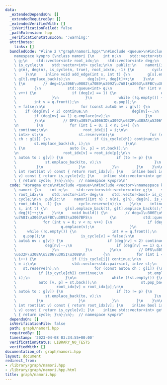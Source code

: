 ```yaml
---
data:
  _extendedDependsOn: []
  _extendedRequiredBy: []
  _extendedVerifiedWith: []
  _isVerificationFailed: false
  _pathExtension: hpp
  _verificationStatusIcon: ':warning:'
  attributes:
    links: []
  bundledCode: "#line 2 \"graph/namori.hpp\"\n#include <queue>\n#include <vector>\n\
    namespace kyopro {\nclass namori {\n    int n;\n    std::vector<std::vector<int>>\
    \ g;\n    std::vector<int> root_idx;\n    std::vector<int> deg;\n    std::vector<bool>\
    \ is_cycle;\n    std::vector<int> cycle;\n\n  public:\n    namori(int n) : n(n),\
    \ g(n), deg(n), is_cycle(n, true), root_idx(n, -1) {\n        cycle.reserve(n);\n\
    \    }\n\n    inline void add_edge(int s, int t) {\n        g[s].emplace_back(t),\
    \ g[t].emplace_back(s);\n        deg[s]++, deg[t]++;\n    }\n\n    void build()\
    \ {\n        // deg=1\u306E\u9802\u70B9\u3092\u7A81\u3063\u8FBC\u3093\u3067BFS\n\
    \        {\n            std::queue<int> q;\n            for (int v = 0; v < n;\
    \ v++) {\n                if (deg[v] == 1) {\n                    q.emplace(v);\n\
    \                }\n            }\n            while (!q.empty()) {\n        \
    \        int v = q.front();\n                q.pop();\n                is_cycle[v]\
    \ = false;\n\n                for (const auto& nv : g[v]) {\n                \
    \    if (deg[nv] < 2) continue;\n                    deg[nv]--;\n            \
    \        if (deg[nv] == 1) q.emplace(nv);\n                }\n            }\n\
    \        }\n\n        // DFS\u3057\u3066ID\u3092\u632F\u308A\u5206\u3051\u308B\
    \n        {\n            for (int i = 0; i < n; i++) {\n                if (!is_cycle[i])\
    \ continue;\n\n                root_idx[i] = i;\n\n                std::vector<std::pair<int,\
    \ int>> st;\n                st.reserve(n);\n                for (const auto&\
    \ ch : g[i]) {\n                    if (is_cycle[ch]) continue;\n            \
    \        st.emplace_back(ch, i);\n                }\n\n                while (!st.empty())\
    \ {\n                    auto [v, p] = st.back();\n                    st.pop_back();\n\
    \n                    root_idx[v] = root_idx[p];\n\n                    for (const\
    \ auto& to : g[v]) {\n                        if (to != p) {\n               \
    \             st.emplace_back(to, v);\n                        }\n           \
    \         }\n                }\n            }\n        }\n    }\n\n    inline\
    \ int root(int v) const { return root_idx[v]; }\n    inline bool is_in_cycle(int\
    \ v) const { return is_cycle[v]; }\n    inline std::vector<int> get_cycle() const\
    \ { return cycle; }\n};\n};  // namespace kyopro\n"
  code: "#pragma once\n#include <queue>\n#include <vector>\nnamespace kyopro {\nclass\
    \ namori {\n    int n;\n    std::vector<std::vector<int>> g;\n    std::vector<int>\
    \ root_idx;\n    std::vector<int> deg;\n    std::vector<bool> is_cycle;\n    std::vector<int>\
    \ cycle;\n\n  public:\n    namori(int n) : n(n), g(n), deg(n), is_cycle(n, true),\
    \ root_idx(n, -1) {\n        cycle.reserve(n);\n    }\n\n    inline void add_edge(int\
    \ s, int t) {\n        g[s].emplace_back(t), g[t].emplace_back(s);\n        deg[s]++,\
    \ deg[t]++;\n    }\n\n    void build() {\n        // deg=1\u306E\u9802\u70B9\u3092\
    \u7A81\u3063\u8FBC\u3093\u3067BFS\n        {\n            std::queue<int> q;\n\
    \            for (int v = 0; v < n; v++) {\n                if (deg[v] == 1) {\n\
    \                    q.emplace(v);\n                }\n            }\n       \
    \     while (!q.empty()) {\n                int v = q.front();\n             \
    \   q.pop();\n                is_cycle[v] = false;\n\n                for (const\
    \ auto& nv : g[v]) {\n                    if (deg[nv] < 2) continue;\n       \
    \             deg[nv]--;\n                    if (deg[nv] == 1) q.emplace(nv);\n\
    \                }\n            }\n        }\n\n        // DFS\u3057\u3066ID\u3092\
    \u632F\u308A\u5206\u3051\u308B\n        {\n            for (int i = 0; i < n;\
    \ i++) {\n                if (!is_cycle[i]) continue;\n\n                root_idx[i]\
    \ = i;\n\n                std::vector<std::pair<int, int>> st;\n             \
    \   st.reserve(n);\n                for (const auto& ch : g[i]) {\n          \
    \          if (is_cycle[ch]) continue;\n                    st.emplace_back(ch,\
    \ i);\n                }\n\n                while (!st.empty()) {\n          \
    \          auto [v, p] = st.back();\n                    st.pop_back();\n\n  \
    \                  root_idx[v] = root_idx[p];\n\n                    for (const\
    \ auto& to : g[v]) {\n                        if (to != p) {\n               \
    \             st.emplace_back(to, v);\n                        }\n           \
    \         }\n                }\n            }\n        }\n    }\n\n    inline\
    \ int root(int v) const { return root_idx[v]; }\n    inline bool is_in_cycle(int\
    \ v) const { return is_cycle[v]; }\n    inline std::vector<int> get_cycle() const\
    \ { return cycle; }\n};\n};  // namespace kyopro"
  dependsOn: []
  isVerificationFile: false
  path: graph/namori.hpp
  requiredBy: []
  timestamp: '2023-04-08 03:34:55+00:00'
  verificationStatus: LIBRARY_NO_TESTS
  verifiedWith: []
documentation_of: graph/namori.hpp
layout: document
redirect_from:
- /library/graph/namori.hpp
- /library/graph/namori.hpp.html
title: graph/namori.hpp
---
```


